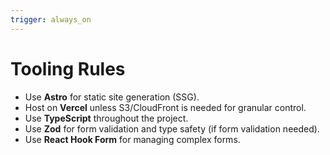 ```yaml
---
trigger: always_on
---
```


# Tooling Rules

- Use **Astro** for static site generation (SSG).
- Host on **Vercel** unless S3/CloudFront is needed for granular control.
- Use **TypeScript** throughout the project.
- Use **Zod** for form validation and type safety (if form validation needed).
- Use **React Hook Form** for managing complex forms.
